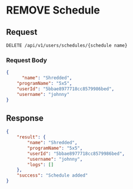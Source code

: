 # REMOVE Schedule

## Request

    DELETE /api/v1/users/schedules/{schedule name}

### Request Body
```json
{
	  "name": "Shredded",
    "programName": "5x5",
    "userId": "5bbae8977718cc8579986bed",
    "username": "johnny"
}
```

## Response
```json
{
    "result": {
        "name": "Shredded",
        "programName": "5x5",
        "userId": "5bbae8977718cc8579986bed",
        "username": "johnny",
        "logs": []
    },
    "success": "Schedule added"
}
```
